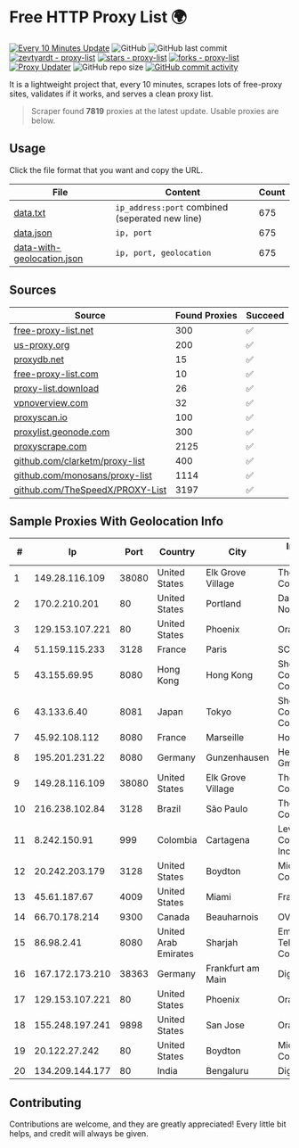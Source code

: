 
# Free HTTP Proxy List 🌍

[![Every 10 Minutes Update](https://github.com/mertguvencli/http-proxy-list/actions/workflows/main.yml/badge.svg?branch=main)](https://github.com/mertguvencli/http-proxy-list/actions/workflows/main.yml)
![GitHub](https://img.shields.io/github/license/mertguvencli/http-proxy-list)
![GitHub last commit](https://img.shields.io/github/last-commit/mertguvencli/http-proxy-list)
[![zevtyardt - proxy-list](https://img.shields.io/static/v1?label=zevtyardt&message=proxy-list&color=blue&logo=github)](https://github.com/zevtyardt/proxy-list "Go to GitHub repo")
[![stars - proxy-list](https://img.shields.io/github/stars/zevtyardt/proxy-list?style=social)](https://github.com/zevtyardt/proxy-list)
[![forks - proxy-list](https://img.shields.io/github/forks/zevtyardt/proxy-list?style=social)](https://github.com/zevtyardt/proxy-list)
[![Proxy Updater](https://github.com/zevtyardt/proxy-list/workflows/Proxy%20Updater/badge.svg)](https://github.com/zevtyardt/proxy-list/actions?query=workflow:"Proxy+Updater")
![GitHub repo size](https://img.shields.io/github/repo-size/zevtyardt/proxy-list)
[![GitHub commit activity](https://img.shields.io/github/commit-activity/m/zevtyardt/proxy-list?logo=commits)](https://github.com/zevtyardt/proxy-list/commits/main)

It is a lightweight project that, every 10 minutes, scrapes lots of free-proxy sites, validates if it works, and serves a clean proxy list.

> Scraper found **7819** proxies at the latest update. Usable proxies are below.

## Usage

Click the file format that you want and copy the URL.

|File|Content|Count|
|----|-------|-----|
|[data.txt](https://raw.githubusercontent.com/mertguvencli/http-proxy-list/main/proxy-list/data.txt)|`ip_address:port` combined (seperated new line)|675|
|[data.json](https://raw.githubusercontent.com/mertguvencli/http-proxy-list/main/proxy-list/data.json)|`ip, port`|675|
|[data-with-geolocation.json](https://raw.githubusercontent.com/mertguvencli/http-proxy-list/main/proxy-list/data-with-geolocation.json)|`ip, port, geolocation`|675|

## Sources

|Source|Found Proxies|Succeed|
|------|-------------|-------|
|[free-proxy-list.net](https://free-proxy-list.net)|300|✅|
|[us-proxy.org](https://www.us-proxy.org)|200|✅|
|[proxydb.net](http://proxydb.net)|15|✅|
|[free-proxy-list.com](https://free-proxy-list.com/?page=&port=&type%5B%5D=http&type%5B%5D=https&up_time=0&search=Search)|10|✅|
|[proxy-list.download](https://www.proxy-list.download/HTTP)|26|✅|
|[vpnoverview.com](https://vpnoverview.com/privacy/anonymous-browsing/free-proxy-servers)|32|✅|
|[proxyscan.io](https://www.proxyscan.io)|100|✅|
|[proxylist.geonode.com](https://proxylist.geonode.com/api/proxy-list?limit=300&page=1&sort_by=lastChecked&sort_type=desc&protocols=http,https)|300|✅|
|[proxyscrape.com](https://api.proxyscrape.com/v2/?request=displayproxies&protocol=http&timeout=10000&country=all&ssl=all&anonymity=all)|2125|✅|
|[github.com/clarketm/proxy-list](https://raw.githubusercontent.com/clarketm/proxy-list/master/proxy-list-raw.txt)|400|✅|
|[github.com/monosans/proxy-list](https://raw.githubusercontent.com/monosans/proxy-list/main/proxies/http.txt)|1114|✅|
|[github.com/TheSpeedX/PROXY-List](https://raw.githubusercontent.com/TheSpeedX/PROXY-List/master/http.txt)|3197|✅|


## Sample Proxies With Geolocation Info

|#|Ip|Port|Country|City|Internet Service Provider|
|-|--|----|-------|----|-------------------------|
|1|149.28.116.109|38080|United States|Elk Grove Village|The Constant Company|
|2|170.2.210.201|80|United States|Portland|Daimler Trucks of North America LLC|
|3|129.153.107.221|80|United States|Phoenix|Oracle Corporation|
|4|51.159.115.233|3128|France|Paris|SCALEWAY|
|5|43.155.69.95|8080|Hong Kong|Hong Kong|Shenzhen Tencent Computer Systems Company Limited|
|6|43.133.6.40|8081|Japan|Tokyo|Shenzhen Tencent Computer Systems Company Limited|
|7|45.92.108.112|8080|France|Marseille|Hosteur SAS|
|8|195.201.231.22|8080|Germany|Gunzenhausen|Hetzner Online GmbH|
|9|149.28.116.109|38080|United States|Elk Grove Village|The Constant Company|
|10|216.238.102.84|3128|Brazil|São Paulo|The Constant Company|
|11|8.242.150.91|999|Colombia|Cartagena|Level 3 Communications, Inc.|
|12|20.242.203.179|3128|United States|Boydton|Microsoft Corporation|
|13|45.61.187.67|4009|United States|Miami|FranTech Solutions|
|14|66.70.178.214|9300|Canada|Beauharnois|OVH SAS|
|15|86.98.2.41|8080|United Arab Emirates|Sharjah|Emirates Telecommunications Corporation|
|16|167.172.173.210|38363|Germany|Frankfurt am Main|DigitalOcean, LLC|
|17|129.153.107.221|80|United States|Phoenix|Oracle Corporation|
|18|155.248.197.241|9898|United States|San Jose|Oracle Corporation|
|19|20.122.27.242|80|United States|Boydton|Microsoft Corporation|
|20|134.209.144.177|80|India|Bengaluru|DigitalOcean, LLC|



## Contributing

Contributions are welcome, and they are greatly appreciated! Every
little bit helps, and credit will always be given.

